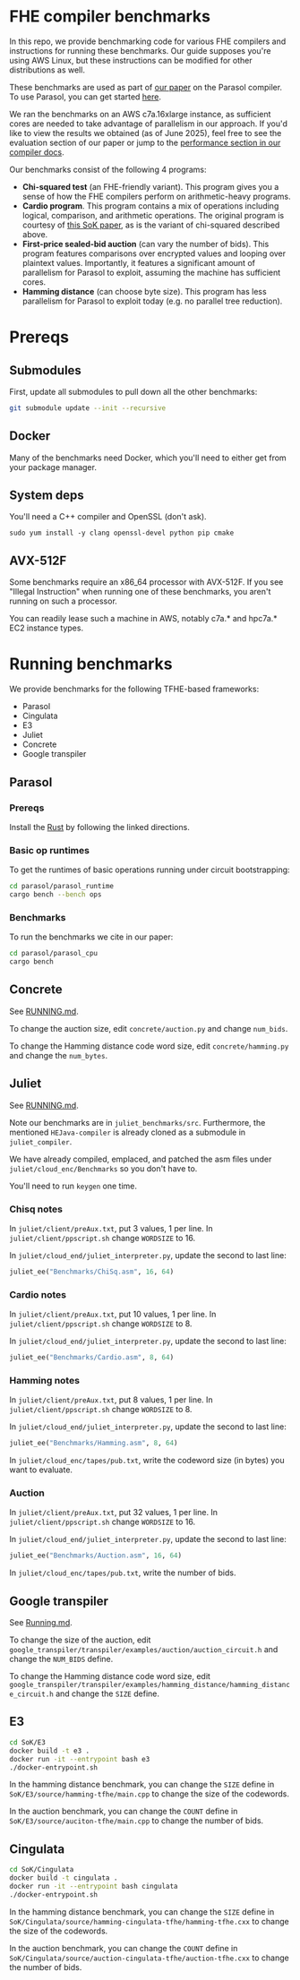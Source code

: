 # FHE compiler benchmarks
In this repo, we provide benchmarking code for various FHE compilers and instructions for running these benchmarks. Our guide supposes you're using AWS Linux, but these instructions can be modified for other distributions as well.

These benchmarks are used as part of [our paper](https://eprint.iacr.org/2025/1144.pdf) on the Parasol compiler. To use Parasol, you can get started [here](https://docs.sunscreen.tech/install.html). 

We ran the benchmarks on an AWS c7a.16xlarge instance, as sufficient cores are needed to take advantage of parallelism in our approach. If you'd like to view the results we obtained (as of June 2025), feel free to see the evaluation section of our paper or jump to the [performance section in our compiler docs](https://docs.sunscreen.tech/perf.html).

Our benchmarks consist of the following 4 programs:
- **Chi-squared test** (an FHE-friendly variant). This program gives you a sense of how the FHE compilers perform on arithmetic-heavy programs. 
- **Cardio program**. This program contains a mix of operations including logical, comparison, and arithmetic operations. The original program is courtesy of [this SoK paper](https://arxiv.org/abs/2101.07078), as is the variant of chi-squared described above. 
- **First-price sealed-bid auction** (can vary the number of bids). This program features comparisons over encrypted values and looping over plaintext values. Importantly, it features a significant amount of parallelism for Parasol to exploit, assuming the machine has sufficient cores.
- **Hamming distance** (can choose byte size). This program has less parallelism for Parasol to exploit today (e.g. no parallel tree reduction). 

# Prereqs
## Submodules
First, update all submodules to pull down all the other benchmarks:
```bash
git submodule update --init --recursive
```

## Docker
Many of the benchmarks need Docker, which you'll need to either get from your package
manager.

## System deps
You'll need a C++ compiler and OpenSSL (don't ask).

```
sudo yum install -y clang openssl-devel python pip cmake
```

## AVX-512F
Some benchmarks require an x86_64 processor with AVX-512F. If you see "Illegal Instruction" when running one of these benchmarks, you aren't running on such a processor.

You can readily lease such a machine in AWS, notably c7a.* and hpc7a.* EC2 instance types.

# Running benchmarks
We provide benchmarks for the following TFHE-based frameworks:
* Parasol
* Cingulata
* E3
* Juliet
* Concrete
* Google transpiler

## Parasol
### Prereqs
Install the [Rust](https://rustup.rs/) by following the linked directions.

### Basic op runtimes
To get the runtimes of basic operations running under circuit bootstrapping:

```bash
cd parasol/parasol_runtime
cargo bench --bench ops
```

### Benchmarks
To run the benchmarks we cite in our paper:

```bash
cd parasol/parasol_cpu
cargo bench
```

## Concrete
See [RUNNING.md](https://github.com/Sunscreen-tech/concrete-chisq/blob/main/RUNNING.md).

To change the auction size, edit `concrete/auction.py` and change `num_bids`.

To change the Hamming distance code word size, edit `concrete/hamming.py` and change the `num_bytes`.

## Juliet
See [RUNNING.md](https://github.com/Sunscreen-tech/Juliet/blob/sunscreen_bench/RUNNING.md).

Note our benchmarks are in `juliet_benchmarks/src`.
Furthermore, the mentioned `HEJava-compiler` is already cloned as a submodule in `juliet_compiler`.

We have already compiled, emplaced, and patched the asm files under `juliet/cloud_enc/Benchmarks` so you don't have to.

You'll need to run `keygen` one time.

### Chisq notes
In `juliet/client/preAux.txt`, put 3 values, 1 per line.
In `juliet/client/ppscript.sh` change `WORDSIZE` to 16.

In `juliet/cloud_end/juliet_interpreter.py`, update the second to last line:

```python
juliet_ee("Benchmarks/ChiSq.asm", 16, 64)
```

### Cardio notes
In `juliet/client/preAux.txt`, put 10 values, 1 per line.
In `juliet/client/ppscript.sh` change `WORDSIZE` to 8.

In `juliet/cloud_end/juliet_interpreter.py`, update the second to last line:

```python
juliet_ee("Benchmarks/Cardio.asm", 8, 64)
```

### Hamming notes
In `juliet/client/preAux.txt`, put 8 values, 1 per line.
In `juliet/client/ppscript.sh` change `WORDSIZE` to 8.

In `juliet/cloud_end/juliet_interpreter.py`, update the second to last line:

```python
juliet_ee("Benchmarks/Hamming.asm", 8, 64)
```

In `juliet/cloud_enc/tapes/pub.txt`, write the codeword size (in bytes) you want to evaluate.

### Auction
In `juliet/client/preAux.txt`, put 32 values, 1 per line.
In `juliet/client/ppscript.sh` change `WORDSIZE` to 16.

In `juliet/cloud_end/juliet_interpreter.py`, update the second to last line:

```python
juliet_ee("Benchmarks/Auction.asm", 16, 64)
```

In `juliet/cloud_enc/tapes/pub.txt`, write the number of bids.

## Google transpiler
See [Running.md](https://github.com/rickwebiii/fully-homomorphic-encryption/blob/main/RUNNING.md).

To change the size of the auction, edit `google_transpiler/transpiler/examples/auction/auction_circuit.h` and change the `NUM_BIDS` define.

To change the Hamming distance code word size, edit `google_transpiler/transpiler/examples/hamming_distance/hamming_distance_circuit.h` and change the `SIZE` define.

## E3
```bash
cd SoK/E3
docker build -t e3 .
docker run -it --entrypoint bash e3
./docker-entrypoint.sh
```

In the hamming distance benchmark, you can change the `SIZE` define in `SoK/E3/source/hamming-tfhe/main.cpp` to change the size of the codewords.

In the auction benchmark, you can change the `COUNT` define in `SoK/E3/source/auciton-tfhe/main.cpp` to change the number of bids.

## Cingulata
```bash
cd SoK/Cingulata
docker build -t cingulata .
docker run -it --entrypoint bash cingulata
./docker-entrypoint.sh
```

In the hamming distance benchmark, you can change the `SIZE` define in `SoK/Cingulata/source/hamming-cingulata-tfhe/hamming-tfhe.cxx` to change the size of the codewords.

In the auction benchmark, you can change the `COUNT` define in `SoK/Cingulata/source/auction-cingulata-tfhe/auction-tfhe.cxx` to change the number of bids.
